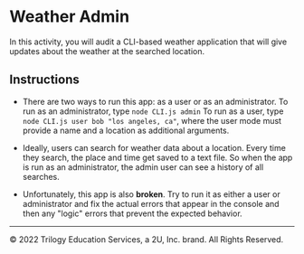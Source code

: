 # Weather Admin

In this activity, you will audit a CLI-based weather application that will give updates about the weather at the searched location.

## Instructions

* There are two ways to run this app: as a user or as an administrator. To run as an administrator, type `node CLI.js admin` To run as a user, type `node CLI.js user bob "los angeles, ca"`, where the user mode must provide a name and a location as additional arguments.

* Ideally, users can search for weather data about a location. Every time they search, the place and time get saved to a text file. So when the app is run as an administrator, the admin user can see a history of all searches.

* Unfortunately, this app is also **broken**. Try to run it as either a user or administrator and fix the actual errors that appear in the console and then any "logic" errors that prevent the expected behavior.

---

© 2022 Trilogy Education Services, a 2U, Inc. brand. All Rights Reserved.
